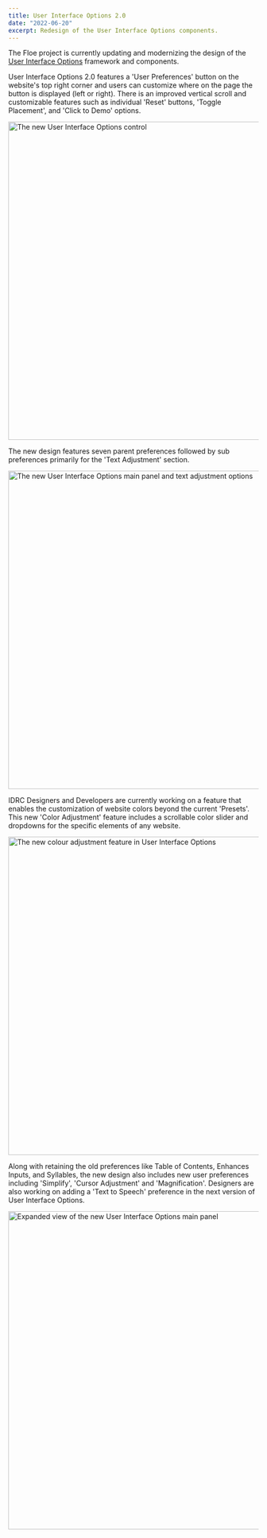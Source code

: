 ```yaml
---
title: User Interface Options 2.0
date: "2022-06-20"
excerpt: Redesign of the User Interface Options components.
---
```


The Floe project is currently updating and modernizing the design of the
[User Interface Options](https://floeproject.org/ui-options/) framework and components.

User Interface Options 2.0 features a 'User Preferences' button on the website's
top right corner and users can customize where on the page the button is displayed
(left or right). There is an improved vertical scroll and customizable features
such as individual 'Reset' buttons, 'Toggle Placement', and 'Click to Demo' options.

<img src="/news/images/UIO2_1.png"
    alt="The new User Interface Options control" width="640">

The new design features seven parent preferences followed by sub preferences
primarily for the 'Text Adjustment' section.

<img src="/news/images/UIO2_2.png"
    alt="The new User Interface Options main panel and text adjustment options" width="640">

IDRC Designers and Developers are currently working on a feature that enables the
customization of website colors beyond the current 'Presets'. This new 'Color Adjustment'
feature includes a scrollable color slider and dropdowns for the specific elements
of any website.

<img src="/news/images/UIO2_3.png"
    alt="The new colour adjustment feature in User Interface Options" width="640">

Along with retaining the old preferences like Table of Contents, Enhances Inputs,
and Syllables, the new design also includes new user preferences including 'Simplify',
'Cursor Adjustment' and 'Magnification'. Designers are also working on adding a
'Text to Speech' preference in the next version of User Interface Options.

<img src="/news/images/UIO2_4.png"
    alt="Expanded view of the new User Interface Options main panel" width="640">
